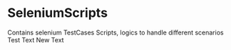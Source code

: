 # SeleniumScripts
Contains selenium TestCases Scripts, logics to handle different scenarios
Test Text
New Text
